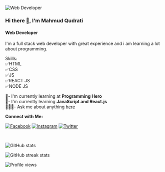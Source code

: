 ![Web Developer](https://pbs.twimg.com/profile_banners/1431137133226385411/1630151584/1080x360)
### Hi there 👋, I'm Mahmud Qudrati
#### Web Developer

I'm a full stack web developer with great experience and i am learning a lot about programming.

Skills: 
<br>
✅HTML
<br>
✅CSS
<br>
✅JS
<br>
✅REACT JS
<br>
✅NODE JS
<br>


🙌- I'm currently learning at **Programming Hero** <br>
🙌- I'm currently learning **JavaScript and React.js** <br>
🧑🏻‍🚀- Ask me about anything [here](https://github.com/mahmudulhaquequdrati)
<br>

**Connect with Me:**
<br>

[![Facebook](https://img.shields.io/badge/Facebook-Follow-blue)](https://www.facebook.com/mahmudulhaquequdrati21)
[![Instagram](https://img.shields.io/badge/Instagram-Follow-%23FB730F)](https://www.instagram.com/mahmudulhaquequdrati)
[![Twitter](https://img.shields.io/badge/Twitter-Follow-%231D9FEE)](https://twitter.com/MahmudulHaqueQ)

<br>

![GitHub stats](https://github-readme-stats.vercel.app/api?username=mahmudulhaquequdrati&show_icons=true)  

![GitHub streak stats](https://github-readme-streak-stats.herokuapp.com/?user=mahmudulhaquequdrati)  

![Profile views](https://gpvc.arturio.dev/mahmudulhaquequdrati)  
